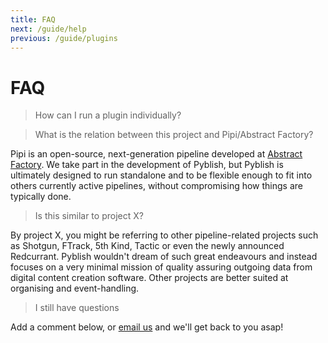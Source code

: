 ```yaml
---
title: FAQ
next: /guide/help
previous: /guide/plugins
---
```


# FAQ

> How can I run a plugin individually?

<script src="https://gist.github.com/mottosso/2e3ac775bdf01d5dd047.js"></script>

[example]: https://gist.github.com/mottosso/2e3ac775bdf01d5dd047

> What is the relation between this project and Pipi/Abstract Factory?

Pipi is an open-source, next-generation pipeline developed at [Abstract Factory][]. We take part in the development of Pyblish, but Pyblish is ultimately designed to run standalone and to be flexible enough to fit into others currently active pipelines, without compromising how things are typically done.

> Is this similar to project X?

By project X, you might be referring to other pipeline-related projects such as Shotgun, FTrack, 5th Kind, Tactic or even the newly announced Redcurrant. Pyblish wouldn't dream of such great endeavours and instead focuses on a very minimal mission of quality assuring outgoing data from digital content creation software. Other projects are better suited at organising and event-handling.

> I still have questions

Add a comment below, or [email us][email] and we'll get back to you asap!

[email]: mailto:marcus@abstractfactory.io
[Abstract Factory]: http://abstractfactory.io